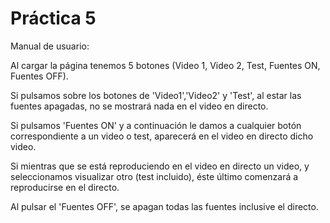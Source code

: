  # Práctica 5

 Manual de usuario:

 Al cargar la página tenemos 5 botones (Video 1, Video 2, Test, Fuentes ON, Fuentes OFF).

 Si pulsamos sobre los botones de 'Video1','Video2' y 'Test', al estar las fuentes apagadas, no se mostrará nada en el video en directo.

 Si pulsamos 'Fuentes ON' y a continuación le damos a cualquier botón correspondiente a un video o test, aparecerá en el video en directo dicho video.

 Si mientras que se está reproduciendo en el video en directo un video, y seleccionamos visualizar otro (test incluido), éste último comenzará a reproducirse en el directo.

 Al pulsar el 'Fuentes OFF', se apagan todas las fuentes inclusive el directo.